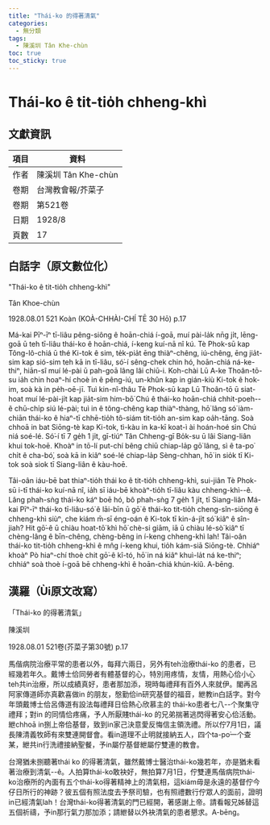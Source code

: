 ```yaml
---
title: "Thái-ko 的得著清氣"
categories:
  - 無分類
tags:
  - 陳溪圳 Tân Khe-chùn
toc: true
toc_sticky: true
---
```


# Thái-ko ê tit-tio̍h chheng-khì

## 文獻資訊

| 項目 | 資料 |
|---|---|
| 作者 | 陳溪圳 Tân Khe-chùn |
| 卷期 | 台灣教會報/芥菜子 |
| 卷期 | 第521卷 |
| 日期 | 1928/8 |
| 頁數 | 17 |

## 白話字（原文數位化）

"Thái-ko ê tit-tio̍h chheng-khì"

Tân Khoe-chùn

1928.08.01 521 Koàn (KOÀ-CHHÀI-CHÍ TĒ 30 Hō) p.17

Má-kai Pīⁿ-īⁿ tī-liâu pêng-siông ê hoān-chiá í-goā, muí pài-la̍k nn̄g ji̍t, lēng-goā ū teh tī-liâu thái-ko ê hoān-chiá, í-keng kuí-nā nî kú. Tè Phok-sū kap Tông-lô-chiá ū thé Ki-tok ê sim, te̍k-pia̍t ēng thiàⁿ-chêng, iú-chêng, ēng jia̍t-sim kap sió-sim teh kā in tī-liâu, só͘-í sêng-chek chin hó, hoān-chiá ná-ke-thiⁿ, hiān-sî muí lé-pài ū pah-goā lâng lâi chiū-i. Koh-chài Lū A-ke Thoân-tō-su ia̍h chin hoaⁿ-hí choè in ê pêng-iú, un-khûn kap in gián-kiù Ki-tok ê hok-im, soà kà in pe̍h-oē-jī. Tuì kin-nî-thâu Tè Phok-sū kap Lū Thoân-tō ū siat-hoat muí lé-pài-ji̍t kap jia̍t-sim him-bō͘ Chú ê thái-ko hoān-chiá chhit-poeh--ê chū-chi̍p siú lé-pài; tuì in ê tông-chêng kap thiàⁿ-thàng, hō͘ lâng só͘ iàm-chiān thái-ko ê hiaⁿ-tī chhē-tio̍h tô-siám tit-tio̍h an-sim kap oa̍h-tāng. Soà chhoā in bat Siōng-tè kap Ki-tok, tì-kàu in ka-kī koat-ì ài hoán-hoé sìn Chú niá soé-lé. Só͘-í tī 7 ge̍h 1 ji̍t, gī-tiúⁿ Tân Chheng-gī Bo̍k-su ū lâi Siang-liân khui tok-hoē. Khoàⁿ in tō-lí put-chí bêng chiū chiap-la̍p gō͘ lâng, sì ê ta-po͘ chi̍t ê cha-bó͘, soà kā in kiâⁿ soé-lé chiap-la̍p Sèng-chhan, hō͘ in sio̍k tī Ki-tok soà siok tī Siang-liân ê kàu-hoē.

Tâi-oân iáu-bē bat thiaⁿ-tio̍h thái ko ê tit-tio̍h chheng-khì, sui-jiân Tè Phok-sū i-tī thái-ko kuí-nā nî, ia̍h sī iáu-bē khoàⁿ-tio̍h tī-liâu kàu chheng-khì--ê. Lâng phah-sǹg thái-ko káⁿ boē hó, bô phah-sǹg 7 ge̍h 1 ji̍t, tī Siang-liân Má-kai Pīⁿ-īⁿ thái-ko tī-liâu-só͘ ê lāi-bīn ū gō͘ ê thái-ko tit-tio̍h cheng-sîn-siōng ê chheng-khì siùⁿ, che kiám m̄-sī éng-oán ê Ki-tok tī kin-á-ji̍t só͘ kiâⁿ ê sîn-jiah? Hit gō͘-ê ū chiàu hoat-tō͘ khì hō͘ chè-si giām, iā ū chiàu lé-sò͘ kiâⁿ tī chèng-lâng ê bīn-chêng, chèng-bêng in í-keng chheng-khì lah! Tâi-oân thái-ko tit-tio̍h chheng-khì ê mn̂g í-keng khui, tio̍h kám-siā Siōng-tè. Chhiáⁿ khoàⁿ Pò hiaⁿ-chí thoè chit gō͘-ê kî-tó, hō͘ in ná kiâⁿ khuì-la̍t ná ke-thiⁿ; chhiáⁿ soà thoè í-goā bē chheng-khì ê hoān-chiá khún-kiû. A-bēng.

## 漢羅（Ùi原文改寫）

「Thái-ko 的得著清氣」

陳溪圳

1928.08.01 521卷(芥菜子第30號) p.17

馬偕病院治療平常的患者以外，每拜六兩日，另外有teh治療thái-ko 的患者，已經幾若年久。戴博士佮同勞者有體基督的心，特別用疼情，友情，用熱心佮小心teh共in治療，所以成績真好，患者那加添，現時每禮拜有百外人來就伊。閣再呂阿家傳道師亦真歡喜做in 的朋友，慇勤佮in研究基督的福音，紲教in白話字。對今年頭戴博士佮呂傳道有設法每禮拜日佮熱心欣慕主的 thái-ko患者七八--个聚集守禮拜；對in 的同情佮疼痛，予人所厭賤thái-ko 的兄弟揣著逃閃得著安心佮活動。紲chhoā in捌上帝佮基督，致到in家己決意愛反悔信主領洗禮。所以佇7月1日，議長陳清義牧師有來雙連開督會。看in道理不止明就接納五人，四个ta-po͘一个查某，紲共in行洗禮接納聖餐，予in屬佇基督紲屬佇雙連的教會。

台灣猶未捌聽著thái ko 的得著清氣，雖然戴博士醫治thái-ko幾若年，亦是猶未看著治療到清氣--ê。人拍算thái-ko敢袂好，無拍算7月1日，佇雙連馬偕病院thái-ko治療所的內面有五个thái-ko得著精神上的清氣相，這kiám毋是永遠的基督佇今仔日所行的神跡？彼五個有照法度去予祭司驗，也有照禮數行佇眾人的面前，證明in已經清氣lah！台灣thái-ko得著清氣的門已經開，著感謝上帝。請看報兄姊替這五個祈禱，予in那行氣力那加添；請紲替以外袂清氣的患者懇求。A-bēng。
